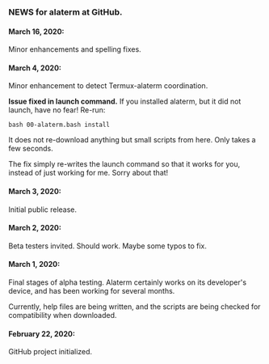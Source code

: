 ### NEWS for alaterm at GitHub.

#### March 16, 2020:
Minor enhancements and spelling fixes.

#### March 4, 2020:
Minor enhancement to detect Termux-alaterm coordination.

**Issue fixed in launch command.** If you installed alaterm, but it did not launch, have no fear!
Re-run:
```
bash 00-alaterm.bash install
```
It does not re-download anything but small scripts from here. Only takes a few seconds.

The fix simply re-writes the launch command so that it works for you,
instead of just working for me. Sorry about that!

#### March 3, 2020:
Initial public release.

#### March 2, 2020:
Beta testers invited. Should work. Maybe some typos to fix.

#### March 1, 2020:
Final stages of alpha testing. Alaterm certainly works on its developer's device,
and has been working for several months.

Currently, help files are being written,
and the scripts are being checked for compatibility when downloaded.

#### February 22, 2020:
GitHub project initialized.
